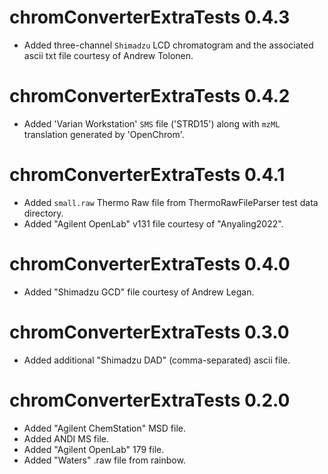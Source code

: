 # chromConverterExtraTests 0.4.3

* Added three-channel `Shimadzu` LCD chromatogram and the associated ascii txt file courtesy of Andrew Tolonen.

# chromConverterExtraTests 0.4.2

* Added 'Varian Workstation' `SMS` file ('STRD15') along with `mzML` translation generated by 'OpenChrom'.

# chromConverterExtraTests 0.4.1

* Added `small.raw` Thermo Raw file from ThermoRawFileParser test data directory.
* Added "Agilent OpenLab" v131 file courtesy of "Anyaling2022".

# chromConverterExtraTests 0.4.0

* Added "Shimadzu GCD" file courtesy of Andrew Legan.

# chromConverterExtraTests 0.3.0

* Added additional "Shimadzu DAD" (comma-separated) ascii file.

# chromConverterExtraTests 0.2.0

* Added "Agilent ChemStation" MSD file.
* Added ANDI MS file.
* Added "Agilent OpenLab" 179 file.
* Added "Waters" .raw file from rainbow.
